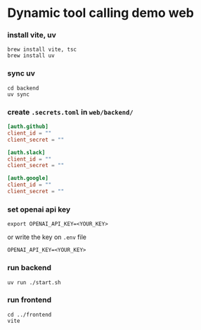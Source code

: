 # Dynamic tool calling demo web



### install vite, uv 
```shell
brew install vite, tsc
brew install uv
```

### sync uv
```shell
cd backend
uv sync
```

### create `.secrets.toml` in `web/backend/`
      
    
    
      
    
      
    
    
      
    
```toml
[auth.github]
client_id = ""
client_secret = ""

[auth.slack]
client_id = ""
client_secret = ""

[auth.google]
client_id = ""
client_secret = ""
```


### set openai api key
```shell
export OPENAI_API_KEY=<YOUR_KEY>
```

or write the key on `.env` file
```text
OPENAI_API_KEY=<YOUR_KEY>
```

### run backend
```shell
uv run ./start.sh
```

### run frontend
```shell
cd ../frontend
vite
```
